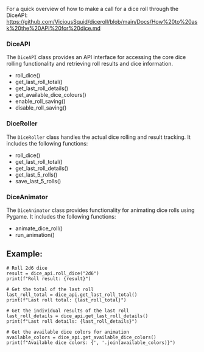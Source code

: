 For a quick overview of how to make a call for a dice roll through the DiceAPI:
https://github.com/ViciousSquid/diceroll/blob/main/Docs/How%20to%20ask%20the%20API%20for%20dice.md

### DiceAPI
The `DiceAPI` class provides an API interface for accessing the core dice rolling functionality and retrieving roll results and dice information.
* roll_dice()
* get_last_roll_total()
* get_last_roll_details()
* get_available_dice_colours()
* enable_roll_saving()
* disable_roll_saving()


### DiceRoller
The `DiceRoller` class handles the actual dice rolling and result tracking. It includes the following functions:

* roll_dice()
* get_last_roll_total()
* get_last_roll_details()
* get_last_5_rolls()
* save_last_5_rolls()

### DiceAnimator
The `DiceAnimator` class provides functionality for animating dice rolls using Pygame. It includes the following functions:

* animate_dice_roll()
* run_animation()

 ## Example:

```
# Roll 2d6 dice
result = dice_api.roll_dice("2d6")
print(f"Roll result: {result}")

# Get the total of the last roll
last_roll_total = dice_api.get_last_roll_total()
print(f"Last roll total: {last_roll_total}")

# Get the individual results of the last roll
last_roll_details = dice_api.get_last_roll_details()
print(f"Last roll details: {last_roll_details}")

# Get the available dice colors for animation
available_colors = dice_api.get_available_dice_colors()
print(f"Available dice colors: {', '.join(available_colors)}")
```
